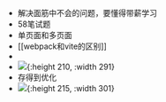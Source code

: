 - 解决面筋中不会的问题，要懂得带薪学习
- 58笔试题
- 单页面和多页面
- [[webpack和vite的区别]]
-
- ![](https://huolala.feishu.cn/space/api/box/stream/download/asynccode/?code=NGJmYmE3OTUwNGYwMTVkMWRlNDA4MmVkMTA5ZTkwYmZfSUxldjB0ejVBTDF3MlN1eVhnVHRZWXNBU0drcmp3cjFfVG9rZW46Q3B5cWJOUU1Db3ZhQmt4eVdDd2NndTVmbkdjXzE3MTA0MDYzNjU6MTcxMDQwOTk2NV9WNA){:height 210, :width 291}
- 存得到优化
- ![](https://huolala.feishu.cn/space/api/box/stream/download/asynccode/?code=OTgyMjg2MzMxNjhkNzExMjhmODE2M2EzMmY4ZGQzYzJfZDNhUFYxSjZiTHcxdWROcDBjQVAwbzN6bzZRT2lIZ3lfVG9rZW46SlRTQWI3ejNTb2FzM3d4MlhRN2NsejFvbjBmXzE3MTA0MDYzNjU6MTcxMDQwOTk2NV9WNA){:height 215, :width 301}